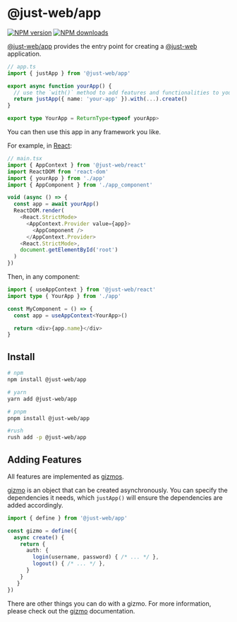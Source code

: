 # @just-web/app

[![NPM version][npm-image]][npm-url]
[![NPM downloads][downloads-image]][downloads-url]

[@just-web/app] provides the entry point for creating a [@just-web] application.

```ts
// app.ts
import { justApp } from '@just-web/app'

export async function yourApp() {
  // use the `with()` method to add features and functionalities to your app.
  return justApp({ name: 'your-app' }).with(...).create()
}

export type YourApp = ReturnType<typeof yourApp>
```

You can then use this app in any framework you like.

For example, in [React]:

```ts
// main.tsx
import { AppContext } from '@just-web/react'
import ReactDOM from 'react-dom'
import { yourApp } from './app'
import { AppComponent } from './app_component'

void (async () => {
  const app = await yourApp()
  ReactDOM.render(
    <React.StrictMode>
      <AppContext.Provider value={app}>
        <AppComponent />
      </AppContext.Provider>
    <React.StrictMode>,
    document.getElementById('root')
  )
})
```

Then, in any component:

```ts
import { useAppContext } from '@just-web/react'
import type { YourApp } from './app'

const MyComponent = () => {
  const app = useAppContext<YourApp>()

  return <div>{app.name}</div>
}
```

## Install

```sh
# npm
npm install @just-web/app

# yarn
yarn add @just-web/app

# pnpm
pnpm install @just-web/app

#rush
rush add -p @just-web/app
```

## Adding Features

All features are implemented as [gizmos][gizmo].

[gizmo] is an object that can be created asynchronously.
You can specify the dependencies it needs,
which `justApp()` will ensure the dependencies are added accordingly.

```ts
import { define } from '@just-web/app'

const gizmo = define({
  async create() {
    return {
      auth: {
        login(username, password) { /* ... */ },
        logout() { /* ... */ },
      }
    }
   }
})
```

There are other things you can do with a gizmo.
For more information, please check out the [gizmo] documentation.

[React]: https://reactjs.org/
[downloads-image]: https://img.shields.io/npm/dm/@just-web/app.svg?style=flat
[downloads-url]: https://npmjs.org/package/@just-web/app
[npm-image]: https://img.shields.io/npm/v/@just-web/app.svg?style=flat
[npm-url]: https://npmjs.org/package/@just-web/app
[gizmo]: https://github.com/unional/async-fp/tree/main/packages/gizmo
[@just-web/app]: https://github.com/justland/just-web/tree/main/frameworks/app
[@just-web]: https://justland.github.io/just-web/
